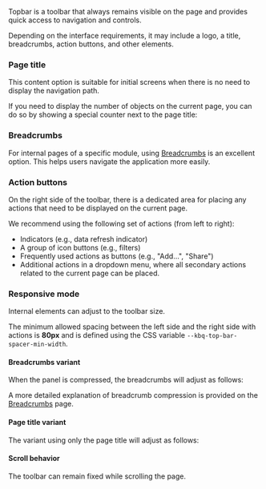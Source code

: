 Topbar is a toolbar that always remains visible on the page and provides quick access to navigation and controls.

<!-- example(top-bar-overview) -->

Depending on the interface requirements, it may include a logo, a title, breadcrumbs, action buttons, and other elements.

### Page title

This content option is suitable for initial screens when there is no need to display the navigation path.

<!-- example(top-bar-overview) -->

If you need to display the number of objects on the current page, you can do so by showing a special counter next to the page title:

<!-- example(top-bar-title-counter) -->

### Breadcrumbs

For internal pages of a specific module, using [Breadcrumbs](/en/components/breadcrumbs) is an excellent option. This helps users navigate the application more easily.

<!-- example(top-bar-breadcrumbs) -->

### Action buttons

On the right side of the toolbar, there is a dedicated area for placing any actions that need to be displayed on the current page.

We recommend using the following set of actions (from left to right):

- Indicators (e.g., data refresh indicator)
- A group of icon buttons (e.g., filters)
- Frequently used actions as buttons (e.g., "Add...", "Share")
- Additional actions in a dropdown menu, where all secondary actions related to the current page can be placed.

<!-- example(top-bar-actions) -->

### Responsive mode

Internal elements can adjust to the toolbar size.

The minimum allowed spacing between the left side and the right side with actions is **80px** and is defined using the CSS variable `--kbq-top-bar-spacer-min-width`.

#### Breadcrumbs variant

When the panel is compressed, the breadcrumbs will adjust as follows:

<!-- example(top-bar-breadcrumbs-adaptive) -->

A more detailed explanation of breadcrumb compression is provided on the [Breadcrumbs](/en/components/breadcrumbs) page.

#### Page title variant

The variant using only the page title will adjust as follows:

<!-- example(top-bar-title-counter-adaptive) -->

#### Scroll behavior

The toolbar can remain fixed while scrolling the page.

<!-- example(top-bar-overflow) -->
